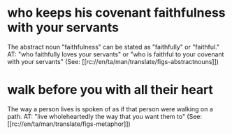 # who keeps his covenant faithfulness with your servants

The abstract noun "faithfulness" can be stated as "faithfully" or "faithful." AT: "who faithfully loves your servants" or "who is faithful to your covenant with your servants" (See: [[rc://en/ta/man/translate/figs-abstractnouns]])

# walk before you with all their heart

The way a person lives is spoken of as if that person were walking on a path. AT: "live wholeheartedly the way that you want them to" (See: [[rc://en/ta/man/translate/figs-metaphor]])

